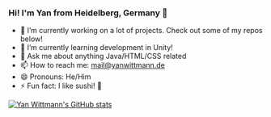 ### Hi! I'm Yan from Heidelberg, Germany 👋


- 🔭 I’m currently working on a lot of projects. Check out some of my repos below!
- 🌱 I’m currently learning development in Unity!
- 💬 Ask me about anything Java/HTML/CSS related
- 📫 How to reach me: mail@yanwittmann.de
- 😄 Pronouns: He/Him
- ⚡ Fun fact: I like sushi! 🍣

[![Yan Wittmann's GitHub stats](https://github-readme-stats.vercel.app/api?username=Skyball2000&theme=tokyonight)](http://yanwittmann.de)

